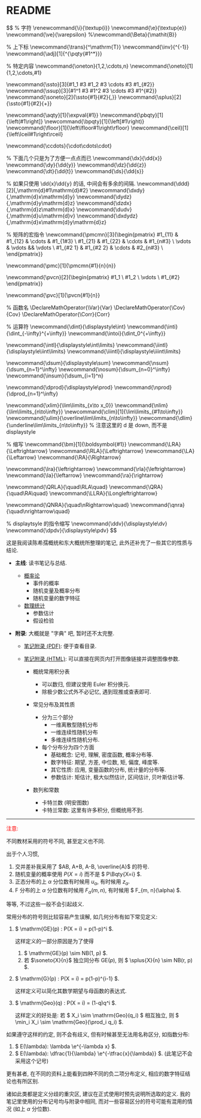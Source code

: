 # README

$$
% 字符
\renewcommand{\i}{\textup{i}}
\newcommand{\e}{\textup{e}}
\newcommand{\ve}{\varepsilon}
%\newcommand{\Beta}{\mathit{B}}

% 上下标
\newcommand{\trans}{^\mathrm{T}}
\newcommand{\inv}{^{-1}}
\newcommand{\adj}[1]{^{\pqty{#1^*}}}

% 特定内容
\newcommand{\oneton}{1,2,\cdots,n}
\newcommand{\oneto}[1]{1,2,\cdots,#1}

\newcommand{\ssto}[3]{#1_1 #3 #1_2 #3 \cdots #3 #1_{#2}}
\newcommand{\ssup}[3]{#1^1 #3 #1^2 #3 \cdots #3 #1^{#2}}
\newcommand{\soneto}[2]{\ssto{#1}{#2}{,}}
\newcommand{\splus}[2]{\ssto{#1}{#2}{+}}

\newcommand{\aqty}[1]{\expval{#1}}
\newcommand{\pbqty}[1]{\left(#1\right]}
\newcommand{\bpqty}[1]{\left[#1\right)}
\newcommand{\floor}[1]{\left\lfloor#1\right\rfloor}
\newcommand{\ceil}[1]{\left\lceil#1\right\rceil}

\newcommand{\ccdots}{\cdot\cdots\cdot}

% 下面几个只是为了方便一点点而已
\newcommand{\dx}{\dd{x}}
\newcommand{\dy}{\dd{y}}
\newcommand{\dz}{\dd{z}}
\newcommand{\dt}{\dd{t}}
\newcommand{\ds}{\dd{s}}

% 如果只使用 \dd{x}\dd{y} 的话, 中间会有多余的间隔.
\newcommand{\ddd}[2]{\,\mathrm{d}#1\mathrm{d}#2}
\newcommand{\dxdy}{\,\mathrm{d}x\mathrm{d}y}
\newcommand{\dydz}{\,\mathrm{d}y\mathrm{d}z}
\newcommand{\dzdx}{\,\mathrm{d}z\mathrm{d}x}
\newcommand{\dudv}{\,\mathrm{d}u\mathrm{d}v}
\newcommand{\dxdydz}{\,\mathrm{d}x\mathrm{d}y\mathrm{d}z}

% 矩阵的宏指令
\newcommand{\pmcmn}[3]{\begin{pmatrix}
	#1_{11} & #1_{12} & \cdots & #1_{1#3} \\
	#1_{21} & #1_{22} & \cdots & #1_{n#3} \\
	\vdots & \vdots && \vdots \\
	#1_{#2 1} & #1_{#2 2} & \cdots & #2_{n#3} \\
\end{pmatrix}}

\newcommand{\pmc}[1]{\pmcmn{#1}{n}{n}}

\newcommand{\pvcn}[2]{\begin{pmatrix}
	#1_1 \\ #1_2 \\ \vdots \\ #1_{#2}
\end{pmatrix}}

\newcommand{\pvc}[1]{\pvcn{#1}{n}}



% 函数名
\DeclareMathOperator{\Var}{Var}
\DeclareMathOperator{\Cov}{Cov}
\DeclareMathOperator{\Corr}{Corr}

% 运算符
\newcommand{\dint}{\displaystyle\int}
\newcommand{\inti}{\dint_{-\infty}^{+\infty}}
\newcommand{\intoi}{\dint_0^{+\infty}}

\newcommand{\intl}{\displaystyle\int\limits}
\newcommand{\iintl}{\displaystyle\iint\limits}
\newcommand{\iiintl}{\displaystyle\iiint\limits}

\newcommand{\dsum}{\displaystyle\sum}
\newcommand{\nsum}{\dsum_{n=1}^\infty}
\newcommand{\nosum}{\dsum_{n=0}^\infty}
\newcommand{\insum}{\dsum_{i=1}^n}

\newcommand{\dprod}{\displaystyle\prod}
\newcommand{\nprod}{\dprod_{n=1}^\infty}

\newcommand{\xlim}{\lim\limits_{x\to x_0}}
\newcommand{\nlim}{\lim\limits_{n\to\infty}}
\newcommand{\clim}[1]{\lim\limits_{#1\to\infty}}
\newcommand{\ulim}{\overline\lim\limits_{n\to\infty}}
\newcommand{\dlim}{\underline\lim\limits_{n\to\infty}}
% 注意这里的 d 是 down, 而不是 displaystyle

% 缩写
\newcommand{\bm}[1]{\boldsymbol{#1}}
\newcommand{\LRA}{\Leftrightarrow}
\newcommand{\RLA}{\Leftrightarrow}
\newcommand{\LA}{\Leftarrow}
\newcommand{\RA}{\Rightarrow}

\newcommand{\lra}{\leftrightarrow}
\newcommand{\rla}{\leftrightarrow}
\newcommand{\la}{\leftarrow}
\newcommand{\ra}{\rightarrow}

\newcommand{\QRLA}{\quad\RLA\quad}
\newcommand{\QRA}{\quad\RA\quad}
\newcommand{\LLRA}{\Longleftrightarrow}

\newcommand{\QNRA}{\quad\nRightarrow\quad}
\newcommand{\qnra}{\quad\nrightarrow\quad}

% displaytsyle 的指令缩写
\newcommand{\ddv}{\displaystyle\dv}
\newcommand{\dpdv}{\displaystyle\pdv}
$$

这是我阅读陈希孺概统和东大概统所整理的笔记, 此外还补充了一些其它的性质与结论.

- **主线**: 读书笔记与总结.

  - [概率论](概率论\概率论.pdf)
    - 事件的概率
    - 随机变量及概率分布
    - 随机变量的数字特征
  - [数理统计](数理统计\数理统计.pdf)
    - 参数估计
    - 假设检验

- **附录**: 大概就是 "字典" 吧, 暂时还不太完整.

  - [笔记附录 (PDF)](概统附录\概统笔记附录.pdf): 便于查看目录.

  - [笔记附录 (HTML)](概统附录\概统笔记附录.html): 可以直接在网页内打开图像链接并调整图像参数.

    - 概统常用积分表
      - 可以数归, 但建议使用 Euler 积分换元.
      - 除极少数公式外不必记忆, 遇到现推或查表即可.

    - 常见分布及其性质
      - 分为三个部分
        - 一维离散型随机分布
        - 一维连续性随机分布
        - 多维连续性随机分布.
      - 每个分布分为四个方面
        - 基础概念: 记号, 理解, 密度函数, 概率分布等.
        - 数字特征: 期望, 方差, 中位数, 矩, 偏度, 峰度等.
        - 其它性质: 应用, 变量函数的分布, 统计量的分布等.
        - 参数估计: 矩估计, 极大似然估计, 区间估计, 贝叶斯估计等.
    - 数列和常数
      - 卡特兰数 (明安图数)
      - 卡特兰常数: 这里有许多积分, 但概统用不到.

---

<font color=red>注意:</font>

不同教材采用的符号不同, 甚至定义也不同.

出于个人习惯,

1. 交并差补我采用了 $AB, A+B, A-B, \overline{A}$ 的符号.
2. 随机变量的概率使用 $P(X = i)$ 而不是 $ P\Bqty{X=i} $.
3. 正态分布的上 $\alpha$ 分位数有时候用 $u_\alpha$, 有时候用 $z_\alpha$.
4. F 分布的上 $\alpha$ 分位数有时候用 $F_\alpha(m, n)$, 有时候用 $ F_{m, n}(\alpha) $.

等等, 不过这些一般不会引起歧义.

常用分布的符号则比较容易产生误解, 如几何分布有如下常见定义:

1. $ \mathrm{GE}(p) : P(X = i) = p(1-p)^i $.

   这样定义的一部分原因是为了使得

   1. $ \mathrm{GE}(p) \sim NB(1, p) $.
   2. 若 $\soneto{X}{n}$ 独立同分布 $\mathrm{GE}(p)$, 则 $ \splus{X}{n} \sim NB(r, p) $.

2. $ \mathrm{G}(p) : P(X = i) = p(1-p)^{i-1} $.

   这样定义可以简化其数学期望与母函数的表达式.

3. $ \mathrm{Geo}(q) : P(X = i) = (1-q)q^i $.

   这样定义的好处是: 若 $ X_i \sim \mathrm{Geo}(q_i) $ 相互独立, 则 $ \min_i X_i \sim \mathrm{Geo}(\prod_i q_i) $.

如果遵守这样的约定, 则不会有歧义, 但有时候甚至无法用名称区分, 如指数分布:

1. $ E(\lambda): \lambda \e^{-\lambda x} $.
2. $ E(\lambda): \dfrac{1}{\lambda} \e^{-\tfrac{x}{\lambda}} $. (此笔记不会采用这个记号)

更有甚者, 在不同的资料上能看到四种不同的负二项分布定义, 相应的数字特征结论也有所区别.

诸如此类都是定义分歧的重灾区, 建议在正式使用时预先说明所选取的定义. 我的笔记里使用的分布记号均与附录中相同, 而对一些容易区分的符号可能有混用的情况 (如上 $\alpha$ 分位数).
